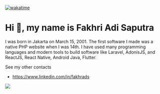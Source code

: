 [![wakatime](https://wakatime.com/badge/github/fakhrads/fakhrads.svg)](https://wakatime.com/badge/github/fakhrads/fakhrads)

# Hi 👋, my name is Fakhri Adi Saputra

I was born in Jakarta on March 15, 2001. The first software I made was a native PHP website when I was 14th. I have used many programming languages and modern tools to build software like Laravel, AdonisJS, and ReactJS, React Native, Android Java, Flutter.


See my other contacts
- https://www.linkedin.com/in/fakhrads

<a href="https://wakatime.com"><img src="https://wakatime.com/share/@2f25a035-78ba-42b5-9317-d43ce5b8c9ef/219d39e0-6409-4a0f-bf53-4c3dcfb83aed.png" /></a>
